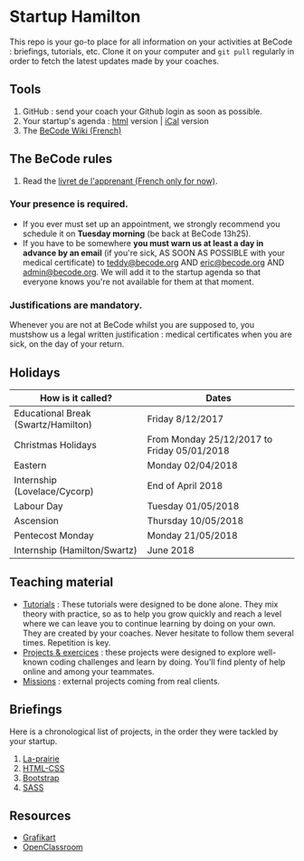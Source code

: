 # Startup Hamilton

This repo is your go-to place for all information on your activities at BeCode : briefings, tutorials, etc.
Clone it on your computer and `git pull` regularly in order to fetch the latest updates made by your coaches.

## Tools
1. GitHub : send your coach your Github login as soon as possible.
1. Your startup's agenda : [html](https://calendar.google.com/calendar/embed?src=5iq2ibo1e6vvghcks1vpq1h388%40group.calendar.google.com&ctz=Europe%2FBrussels) version | [iCal](https://calendar.google.com/calendar/ical/becode.org_5iq2ibo1e6vvghcks1vpq1h388%40group.calendar.google.com/public/basic.ics) version
1. The [BeCode Wiki (French)](https://github.com/becodeorg/BeCode/wiki)

## The BeCode rules

1. Read the [livret de l'apprenant (French only for now)](./Livret-apprenant(e)s.pdf).

### Your presence is required.
- If you ever must set up an appointment, we strongly recommend you schedule it on **Tuesday morning** (be back at BeCode 13h25).
- If you have to be somewhere **you must warn us at least a day in advance by an email** (if you're sick, AS SOON AS POSSIBLE with your medical certificate) to teddy@becode.org AND eric@becode.org AND admin@becode.org. We will add it to the startup agenda so that everyone knows you're not available for them at that moment.

### **Justifications are mandatory.**

Whenever you are not at BeCode whilst you are supposed to, you mustshow us a legal written justification : medical certificates when you are sick, on the day of your return.

## Holidays

|How is it called? | Dates |
|---|---|
| Educational Break (Swartz/Hamilton) | Friday 8/12/2017 |
| Christmas Holidays | From Monday 25/12/2017 to Friday 05/01/2018 |
| Eastern | Monday 02/04/2018 |
| Internship (Lovelace/Cycorp) | End of April 2018 |
| Labour Day | Tuesday 01/05/2018 |
| Ascension | Thursday 10/05/2018 |
| Pentecost Monday | Monday 21/05/2018 |
| Internship (Hamilton/Swartz) | June 2018 |

## Teaching material

- [Tutorials](/Tutorials) : These tutorials were designed to be done alone. They mix theory with practice, so as to help you grow quickly and reach a level where we can leave you to continue learning by doing on your own. They are created by your coaches. Never hesitate to follow them several times. Repetition is key.
- [Projects & exercices](/Projects) : these projects were designed to explore well-known coding challenges and learn by doing. You'll find plenty of help online and among your teammates.
- [Missions](/Missions) : external projects coming from real clients.

## Briefings
Here is a chronological list of projects, in the order they were tackled by your startup.

1. [La-prairie](./Parcours/01-La-prairie)
2. [HTML-CSS](./Parcours/02-HTML-CSS)
2. [Bootstrap](./Parcours/03-Bootstrap)
2. [SASS](./Parcours/04-SASS)

## Resources
- [Grafikart](https://www.youtube.com/user/grafikarttv)
- [OpenClassroom](https://openclassrooms.com/dashboard)
